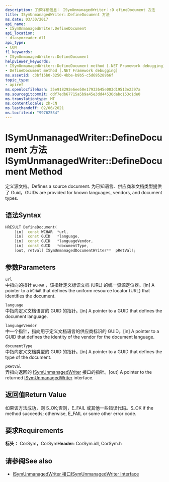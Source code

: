 ```yaml
---
description: 了解详细信息： ISymUnmanagedWriter：:D efineDocument 方法
title: ISymUnmanagedWriter::DefineDocument 方法
ms.date: 03/30/2017
api_name:
- ISymUnmanagedWriter.DefineDocument
api_location:
- diasymreader.dll
api_type:
- COM
f1_keywords:
- ISymUnmanagedWriter::DefineDocument
helpviewer_keywords:
- ISymUnmanagedWriter::DefineDocument method [.NET Framework debugging]
- DefineDocument method [.NET Framework debugging]
ms.assetid: c3bf15b0-3250-4bbe-b9b5-c5d695289b6f
topic_type:
- apiref
ms.openlocfilehash: 35e918292e6ee50e17932645e003d19513e2397a
ms.sourcegitcommit: ddf7edb67715a5b9a45e3dd44536dabc153c1de0
ms.translationtype: MT
ms.contentlocale: zh-CN
ms.lasthandoff: 02/06/2021
ms.locfileid: "99762534"
---
```

# <a name="isymunmanagedwriterdefinedocument-method"></a><span data-ttu-id="6e0f8-103">ISymUnmanagedWriter::DefineDocument 方法</span><span class="sxs-lookup"><span data-stu-id="6e0f8-103">ISymUnmanagedWriter::DefineDocument Method</span></span>

<span data-ttu-id="6e0f8-104">定义源文档。</span><span class="sxs-lookup"><span data-stu-id="6e0f8-104">Defines a source document.</span></span> <span data-ttu-id="6e0f8-105">为已知语言、供应商和文档类型提供了 Guid。</span><span class="sxs-lookup"><span data-stu-id="6e0f8-105">GUIDs are provided for known languages, vendors, and document types.</span></span>  
  
## <a name="syntax"></a><span data-ttu-id="6e0f8-106">语法</span><span class="sxs-lookup"><span data-stu-id="6e0f8-106">Syntax</span></span>  
  
```cpp  
HRESULT DefineDocument(  
    [in]  const WCHAR  *url,  
    [in]  const GUID   *language,  
    [in]  const GUID   *languageVendor,  
    [in]  const GUID   *documentType,  
    [out, retval] ISymUnmanagedDocumentWriter**  pRetVal);  
```  
  
## <a name="parameters"></a><span data-ttu-id="6e0f8-107">参数</span><span class="sxs-lookup"><span data-stu-id="6e0f8-107">Parameters</span></span>  

 `url`  
 <span data-ttu-id="6e0f8-108">中指向的指针 `WCHAR` ，该指针定义标识文档 (URL) 的统一资源定位器。</span><span class="sxs-lookup"><span data-stu-id="6e0f8-108">[in] A pointer to a `WCHAR` that defines the uniform resource locator (URL) that identifies the document.</span></span>  
  
 `language`  
 <span data-ttu-id="6e0f8-109">中指向定义文档语言的 GUID 的指针。</span><span class="sxs-lookup"><span data-stu-id="6e0f8-109">[in] A pointer to a GUID that defines the document language.</span></span>  
  
 `languageVendor`  
 <span data-ttu-id="6e0f8-110">中一个指针，指向用于定义文档语言的供应商标识的 GUID。</span><span class="sxs-lookup"><span data-stu-id="6e0f8-110">[in] A pointer to a GUID that defines the identity of the vendor for the document language.</span></span>  
  
 `documentType`  
 <span data-ttu-id="6e0f8-111">中指向定义文档类型的 GUID 的指针。</span><span class="sxs-lookup"><span data-stu-id="6e0f8-111">[in] A pointer to a GUID that defines the type of the document.</span></span>  
  
 `pRetVal`  
 <span data-ttu-id="6e0f8-112">弄指向返回的 [ISymUnmanagedWriter](isymunmanagedwriter-interface.md) 接口的指针。</span><span class="sxs-lookup"><span data-stu-id="6e0f8-112">[out] A pointer to the returned [ISymUnmanagedWriter](isymunmanagedwriter-interface.md) interface.</span></span>  
  
## <a name="return-value"></a><span data-ttu-id="6e0f8-113">返回值</span><span class="sxs-lookup"><span data-stu-id="6e0f8-113">Return Value</span></span>  

 <span data-ttu-id="6e0f8-114">如果该方法成功，则 S_OK;否则，E_FAIL 或其他一些错误代码。</span><span class="sxs-lookup"><span data-stu-id="6e0f8-114">S_OK if the method succeeds; otherwise, E_FAIL or some other error code.</span></span>  
  
## <a name="requirements"></a><span data-ttu-id="6e0f8-115">要求</span><span class="sxs-lookup"><span data-stu-id="6e0f8-115">Requirements</span></span>  

 <span data-ttu-id="6e0f8-116">**标头：** CorSym，CorSym</span><span class="sxs-lookup"><span data-stu-id="6e0f8-116">**Header:** CorSym.idl, CorSym.h</span></span>  
  
## <a name="see-also"></a><span data-ttu-id="6e0f8-117">请参阅</span><span class="sxs-lookup"><span data-stu-id="6e0f8-117">See also</span></span>

- [<span data-ttu-id="6e0f8-118">ISymUnmanagedWriter 接口</span><span class="sxs-lookup"><span data-stu-id="6e0f8-118">ISymUnmanagedWriter Interface</span></span>](isymunmanagedwriter-interface.md)
